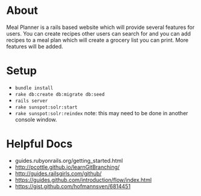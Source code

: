 # About
Meal Planner is a rails based website which will provide several features for users.  You can create recipes other users can search for and you can add recipes to a meal plan which will create a grocery list you can print.  More features will be added.

# Setup
- `bundle install`
- `rake db:create db:migrate db:seed`
- `rails server`
- `rake sunspot:solr:start`
- `rake sunspot:solr:reindex` note: this may need to be done in another console window.

# Helpful Docs
- guides.rubyonrails.org/getting_started.html
- http://pcottle.github.io/learnGitBranching/
- http://guides.railsgirls.com/github/
- https://guides.github.com/introduction/flow/index.html
- https://gist.github.com/hofmannsven/6814451
